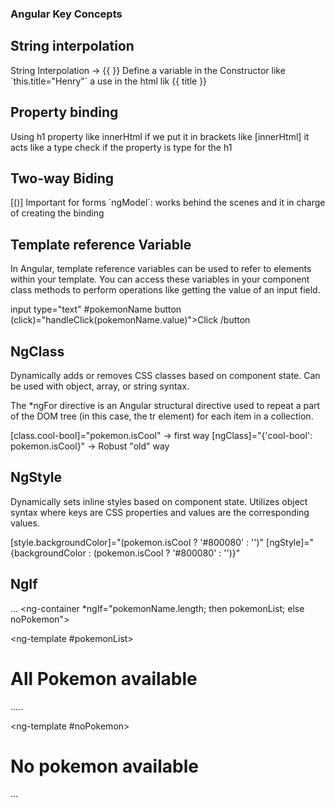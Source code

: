 ### Angular Key Concepts

## String interpolation
String Interpolation -> {{ }}   Define a variable in the Constructor like ´this.title="Henry"´ a use in the html lik {{ title }}


## Property binding

Using h1 property like innerHtml if we put it in brackets like [innerHtml] it acts like a type check if the property is type for the h1

## Two-way Biding

[()] Important for forms
´ngModel´: works behind the scenes and it in charge of creating the binding

## Template reference Variable

In Angular, template reference variables can be used to refer to elements within your template. You can access these variables in your component class methods to perform operations like getting the value of an input field.

input type="text" #pokemonName
button (click)="handleClick(pokemonName.value)">Click /button


## NgClass

Dynamically adds or removes CSS classes based on component state. Can be used with object, array, or string syntax.

The *ngFor directive is an Angular structural directive used to repeat a part of the DOM tree (in this case, the tr element) for each item in a collection.

[class.cool-bool]="pokemon.isCool" -> first way
[ngClass]="{'cool-bool': pokemon.isCool}" -> Robust "old" way

## NgStyle

Dynamically sets inline styles based on component state. Utilizes object syntax where keys are CSS properties and values are the corresponding values.

[style.backgroundColor]="(pokemon.isCool ? '#800080' : '')"
[ngStyle]="{backgroundColor : (pokemon.isCool ? '#800080' : '')}"

## NgIf

...
<ng-container *ngIf="pokemonName.length; then pokemonList; else noPokemon">

</ng-container>

<ng-template #pokemonList>
    <h1>All Pokemon available</h1>
    .....
</ng-template >

<ng-template #noPokemon>
    <h1>No pokemon available</h1>
</ng-template>
...